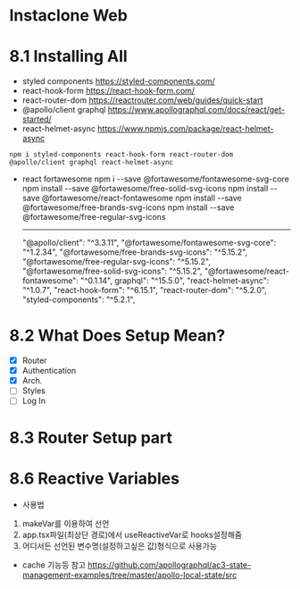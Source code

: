 # Instaclone Web

# 8.1 Installing All

- styled components
  https://styled-components.com/
- react-hook-form
  https://react-hook-form.com/
- react-router-dom
  https://reactrouter.com/web/guides/quick-start
- @apollo/client graphql
  https://www.apollographql.com/docs/react/get-started/
- react-helmet-async
  https://www.npmjs.com/package/react-helmet-async

```
npm i styled-components react-hook-form react-router-dom @apollo/client graphql react-helmet-async
```

- react fortawesome
  npm i --save @fortawesome/fontawesome-svg-core
  npm install --save @fortawesome/free-solid-svg-icons
  npm install --save @fortawesome/react-fontawesome
  npm install --save @fortawesome/free-brands-svg-icons
  npm install --save @fortawesome/free-regular-svg-icons
  ***
  "@apollo/client": "^3.3.11",
  "@fortawesome/fontawesome-svg-core": "^1.2.34",
  "@fortawesome/free-brands-svg-icons": "^5.15.2",
  "@fortawesome/free-regular-svg-icons": "^5.15.2",
  "@fortawesome/free-solid-svg-icons": "^5.15.2",
  "@fortawesome/react-fontawesome": "^0.1.14",
  graphql": "^15.5.0",
  "react-helmet-async": "^1.0.7",
  "react-hook-form": "^6.15.1",
  "react-router-dom": "^5.2.0",
  "styled-components": "^5.2.1",

# 8.2 What Does Setup Mean?

- [x] Router
- [x] Authentication
- [x] Arch.
- [ ] Styles
- [ ] Log In

# 8.3 Router Setup part

# 8.6 Reactive Variables

- 사용법

1. makeVar를 이용하여 선언
2. app.tsx파일(최상단 경로)에서 useReactiveVar로 hooks설정해줌
3. 어디서든 선언된 변수명(설정하고싶은 값)형식으로 사용가능
<!-- isLoggedInVar(false) -->

- cache 기능등 참고
  https://github.com/apollographql/ac3-state-management-examples/tree/master/apollo-local-state/src
